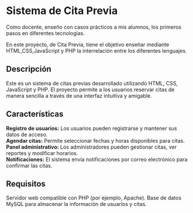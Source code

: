 <h1>Sistema de Cita Previa</h1>

<p>Como docente, enseño con casos prácticos a mis alumnos, los primeros pasos en diferentes tecnologías. </p>
<p>En este proyecto, de Cita Previa, tiene el objetivo enseñar mediante HTML,CSS,JavaScript y PHP la interrelación entre los diferentes lenguajes. </p>


<h2>Descripción</h2>
Este es un sistema de citas previas desarrollado utilizando HTML, CSS, JavaScript y PHP. El proyecto permite a los usuarios reservar citas de manera sencilla a través de una interfaz intuitiva y amigable.

<h2>Características</h2>
<b>Registro de usuarios:</b> Los usuarios pueden registrarse y mantener sus datos de acceso.<br>
<b>Agendar citas:</b> Permite seleccionar fechas y horas disponibles para citas.<br>
<b>Panel administrativo:</b> Los administradores pueden gestionar citas, ver reportes y modificar horarios.<br>
<b>Notificaciones:</b> El sistema envía notificaciones por correo electrónico para confirmar las citas.<br>

<h2>Requisitos</h2>
Servidor web compatible con PHP (por ejemplo, Apache).
Base de datos MySQL para almacenar la información de usuarios y citas.
